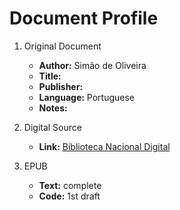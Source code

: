 # Document Profile

1. Original Document
    - **Author:** Simão de Oliveira
    - **Title:** 
    - **Publisher:** 
    - **Language:** Portuguese
    - **Notes:** 

2. Digital Source
    - **Link:** [Biblioteca Nacional Digital]()

3. EPUB
    - **Text:** complete
    - **Code:** 1st draft 
